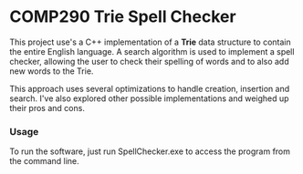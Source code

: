 # COMP290 Trie Spell Checker

This project use's a C++ implementation of a **Trie** data structure to contain the entire English language. A search algorithm is used
to implement a spell checker, allowing the user to check their spelling of words and to also add new words to the Trie.

This approach uses several optimizations to handle creation, insertion and search. I've also explored other possible implementations
and weighed up their pros and cons. 

### Usage

To run the software, just run SpellChecker.exe to access the program from the command line.